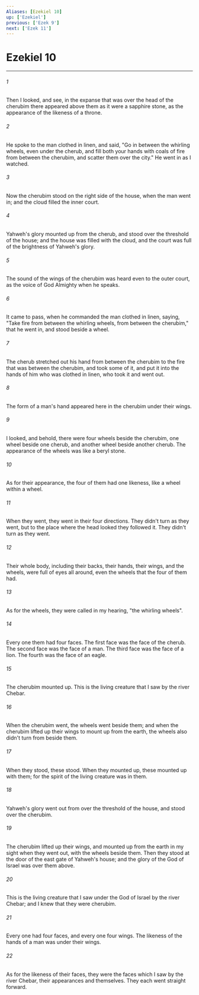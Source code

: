 ```yaml
---
Aliases: [Ezekiel 10]
up: ['Ezekiel']
previous: ['Ezek 9']
next: ['Ezek 11']
---
```

# Ezekiel 10
***





###### 1 

Then I looked, and see, in the expanse that was over the head of the cherubim there appeared above them as it were a sapphire stone, as the appearance of the likeness of a throne. 



###### 2 

He spoke to the man clothed in linen, and said, "Go in between the whirling wheels, even under the cherub, and fill both your hands with coals of fire from between the cherubim, and scatter them over the city." He went in as I watched. 



###### 3 

Now the cherubim stood on the right side of the house, when the man went in; and the cloud filled the inner court. 



###### 4 

Yahweh's glory mounted up from the cherub, and stood over the threshold of the house; and the house was filled with the cloud, and the court was full of the brightness of Yahweh's glory. 



###### 5 

The sound of the wings of the cherubim was heard even to the outer court, as the voice of God Almighty when he speaks. 



###### 6 

It came to pass, when he commanded the man clothed in linen, saying, "Take fire from between the whirling wheels, from between the cherubim," that he went in, and stood beside a wheel. 



###### 7 

The cherub stretched out his hand from between the cherubim to the fire that was between the cherubim, and took some of it, and put it into the hands of him who was clothed in linen, who took it and went out. 



###### 8 

The form of a man's hand appeared here in the cherubim under their wings. 



###### 9 

I looked, and behold, there were four wheels beside the cherubim, one wheel beside one cherub, and another wheel beside another cherub. The appearance of the wheels was like a beryl stone. 



###### 10 

As for their appearance, the four of them had one likeness, like a wheel within a wheel. 



###### 11 

When they went, they went in their four directions. They didn't turn as they went, but to the place where the head looked they followed it. They didn't turn as they went. 



###### 12 

Their whole body, including their backs, their hands, their wings, and the wheels, were full of eyes all around, even the wheels that the four of them had. 



###### 13 

As for the wheels, they were called in my hearing, "the whirling wheels". 



###### 14 

Every one them had four faces. The first face was the face of the cherub. The second face was the face of a man. The third face was the face of a lion. The fourth was the face of an eagle. 



###### 15 

The cherubim mounted up. This is the living creature that I saw by the river Chebar. 



###### 16 

When the cherubim went, the wheels went beside them; and when the cherubim lifted up their wings to mount up from the earth, the wheels also didn't turn from beside them. 



###### 17 

When they stood, these stood. When they mounted up, these mounted up with them; for the spirit of the living creature was in them. 



###### 18 

Yahweh's glory went out from over the threshold of the house, and stood over the cherubim. 



###### 19 

The cherubim lifted up their wings, and mounted up from the earth in my sight when they went out, with the wheels beside them. Then they stood at the door of the east gate of Yahweh's house; and the glory of the God of Israel was over them above. 



###### 20 

This is the living creature that I saw under the God of Israel by the river Chebar; and I knew that they were cherubim. 



###### 21 

Every one had four faces, and every one four wings. The likeness of the hands of a man was under their wings. 



###### 22 

As for the likeness of their faces, they were the faces which I saw by the river Chebar, their appearances and themselves. They each went straight forward.
